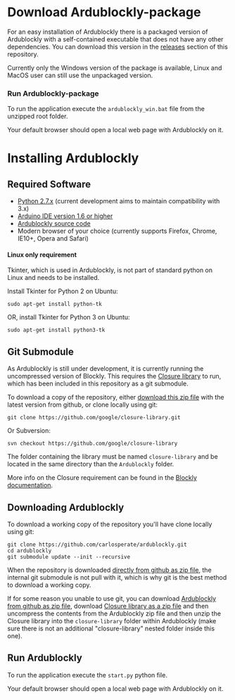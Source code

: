 # Download Ardublockly-package
For an easy installation of Ardublockly there is a packaged version of Ardublockly with a self-contained executable that does not have any other dependencies. You can download this version in the [releases](https://github.com/carlosperate/ardublockly/releases) section of this repository.

Currently only the Windows version of the package is available, Linux and MacOS user can still use the unpackaged version.


### Run Ardublockly-package
To run the application execute the `ardublockly_win.bat` file from the unzipped root folder.

Your default browser should open a local web page with Ardublockly on it.

# Installing Ardublockly
## Required Software
* [Python 2.7.x](https://www.python.org/download) (current development aims to maintain compatibility with  3.x)
* [Arduino IDE version 1.6 or higher](http://arduino.cc/en/main/software)
* [Ardublockly source code](https://github.com/carlosperate/ardublockly/archive/master.zip)
* Modern browser of your choice (currently supports Firefox, Chrome, IE10+, Opera and Safari)

#### Linux only requirement
Tkinter, which is used in Ardublockly, is not part of standard python on Linux and needs to be installed.

Install Tkinter for Python 2 on Ubuntu:
```
sudo apt-get install python-tk
```
OR, install Tkinter for Python 3 on Ubuntu:
```
sudo apt-get install python3-tk
```

## Git Submodule
As Ardublockly is still under development, it is currently running the uncompressed version of Blockly. This requires the [Closure library](https://developers.google.com/closure/library/) to run, which has been included in this repository as a git submodule.

To download a copy of the repository, either [download this zip file](https://github.com/google/closure-library/archive/master.zip) with the latest version from github, or clone locally using git:
```
git clone https://github.com/google/closure-library.git

```
Or Subversion:
```
svn checkout https://github.com/google/closure-library
```
The folder containing the library must be named `closure-library` and be located in the same directory than the `Ardublockly` folder.

More info on the Closure requirement can be found in the [Blockly documentation](https://developers.google.com/blockly/hacking/closure).

## Downloading Ardublockly
To download a working copy of the repository you'll have clone locally using git:
```
git clone https://github.com/carlosperate/ardublockly.git
cd ardublockly
git submodule update --init --recursive
```

When the repository is downloaded [directly from github as zip file](https://github.com/carlosperate/ardublockly/zipball/master), the internal git submodule is not pull with it, which is why git is the best method to download a working copy.

If for some reason you unable to use git, you can download [Ardublockly from github as zip file](https://github.com/carlosperate/ardublockly/zipball/master), download [Closure library as a zip file](https://github.com/google/closure-library/archive/master.zip) and then uncompress the contents from the Ardublockly zip file and then unzip the Closure library into the `closure-library` folder within Ardublockly (make sure there is not an additional "closure-library" nested folder inside this one).


## Run Ardublockly
To run the application execute the `start.py` python file.

Your default browser should open a local web page with Ardublockly on it.

